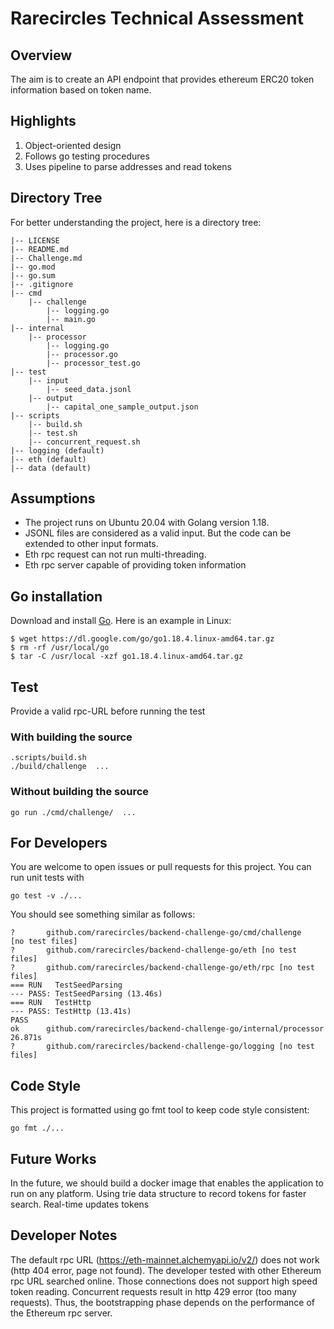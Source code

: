 # Rarecircles Technical Assessment

## Overview

The aim is to create an API endpoint that provides ethereum ERC20 token information based on token name.

## Highlights

1. Object-oriented design
2. Follows go testing procedures
3. Uses pipeline to parse addresses and read tokens

## Directory Tree

For better understanding the project, here is a directory tree:

```
|-- LICENSE
|-- README.md
|-- Challenge.md
|-- go.mod
|-- go.sum
|-- .gitignore
|-- cmd
    |-- challenge
        |-- logging.go
        |-- main.go
|-- internal
    |-- processor
        |-- logging.go
        |-- processor.go
        |-- processor_test.go
|-- test
    |-- input 
        |-- seed_data.jsonl
    |-- output
        |-- capital_one_sample_output.json
|-- scripts
    |-- build.sh
    |-- test.sh
    |-- concurrent_request.sh
|-- logging (default)  
|-- eth (default)  
|-- data (default)   
```

## Assumptions

- The project runs on Ubuntu 20.04 with Golang version 1.18.
- JSONL files are considered as a valid input. But the code can be extended to other input formats.
- Eth rpc request can not run multi-threading.
- Eth rpc server capable of providing token information

## Go installation

Download and install [Go](https://go.dev/doc/install). Here is an example in Linux:

```
$ wget https://dl.google.com/go/go1.18.4.linux-amd64.tar.gz
$ rm -rf /usr/local/go 
$ tar -C /usr/local -xzf go1.18.4.linux-amd64.tar.gz
```

## Test

Provide a valid rpc-URL before running the test

### With building the source

```
.scripts/build.sh
./build/challenge  ...
```

### Without building the source

```
go run ./cmd/challenge/  ...
```

## For Developers

You are welcome to open issues or pull requests for this project. You can run unit tests with 

```
go test -v ./...
```

You should see something similar as follows:

```
?       github.com/rarecircles/backend-challenge-go/cmd/challenge   [no test files]
?       github.com/rarecircles/backend-challenge-go/eth [no test files]
?       github.com/rarecircles/backend-challenge-go/eth/rpc [no test files]
=== RUN   TestSeedParsing
--- PASS: TestSeedParsing (13.46s)
=== RUN   TestHttp
--- PASS: TestHttp (13.41s)
PASS
ok      github.com/rarecircles/backend-challenge-go/internal/processor  26.871s
?       github.com/rarecircles/backend-challenge-go/logging [no test files]
```

## Code Style

This project is formatted using go fmt tool to keep code style consistent:

```
go fmt ./...
```

## Future Works

In the future, we should build a docker image that enables the application to run on any platform.
Using trie data structure to record tokens for faster search. 
Real-time updates tokens

## Developer Notes

The default rpc URL (https://eth-mainnet.alchemyapi.io/v2/) does not work (http 404 error, page not found). The developer tested with other Ethereum rpc URL searched online. Those connections does not support high speed token reading. Concurrent requests result in http 429 error (too many requests). Thus, the bootstrapping phase depends on the performance of the Ethereum rpc server.
